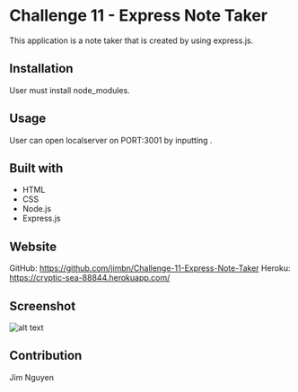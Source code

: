 # Challenge 11 - Express Note Taker

This application is a note taker that is created by using express.js.


## Installation

User must install node_modules.

## Usage

User can open localserver on PORT:3001 by inputting <node server.js>.

## Built with
* HTML
* CSS
* Node.js
* Express.js

## Website
GitHub: https://github.com/jimbn/Challenge-11-Express-Note-Taker
Heroku: https://cryptic-sea-88844.herokuapp.com/

## Screenshot
![alt text](screenshots/screenshot-01.png)

## Contribution
Jim Nguyen